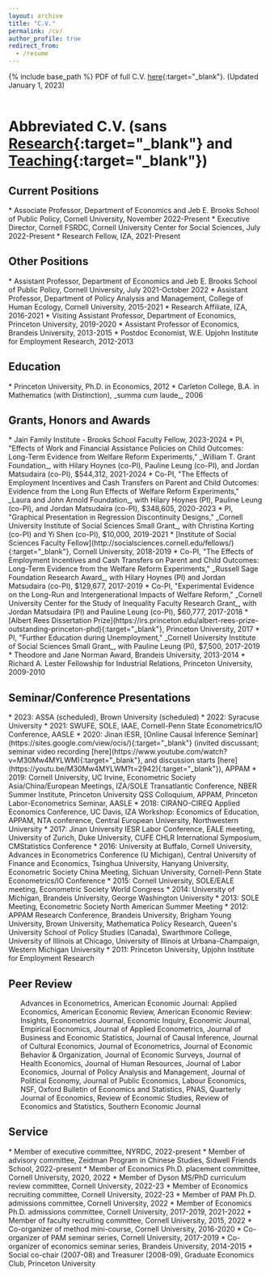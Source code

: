 ```yaml
---
layout: archive
title: "C.V."
permalink: /cv/
author_profile: true
redirect_from:
  - /resume
---
```


{% include base_path %}
PDF of full C.V. [here](https://peizhuan.github.io/cv_files/CV_ZhuanPei.pdf){:target="_blank"}. (Updated January 1, 2023)<br>
<br>

Abbreviated C.V. (sans [Research](https://peizhuan.github.io/research/){:target="_blank"} and [Teaching](https://peizhuan.github.io/teaching/){:target="_blank"})
======

<h2>Current Positions</h2>
* Associate Professor, Department of Economics and Jeb E. Brooks School of Public Policy, Cornell University, November 2022-Present
* Executive Director, Cornell FSRDC, Cornell University Center for Social Sciences, July 2022-Present
* Research Fellow, IZA, 2021-Present

<h2>Other Positions</h2>
* Assistant Professor, Department of Economics and Jeb E. Brooks School of Public Policy, Cornell University, July 2021-October 2022
* Assistant Professor, Department of Policy Analysis and Management, College of Human Ecology, Cornell University, 2015-2021
* Research Affiliate, IZA, 2016-2021
* Visiting Assistant Professor, Department of Economics, Princeton University, 2019-2020
* Assistant Professor of Economics, Brandeis University, 2013-2015
* Postdoc Economist, W.E. Upjohn Institute for Employment Research, 2012-2013

<h2>Education</h2>
* Princeton University, Ph.D. in Economics, 2012
* Carleton College, B.A. in Mathematics (with Distinction), _summa cum laude_, 2006

<h2>Grants, Honors and Awards</h2>
* Jain Family Institute - Brooks School Faculty Fellow, 2023-2024
* PI, "Effects of Work and Financial Assistance Policies on Child Outcomes: Long-Term Evidence from Welfare Reform Experiments," _William T. Grant Foundation_, with Hilary Hoynes (co-PI), Pauline Leung (co-PI), and Jordan Matsudaira (co-PI), $544,312, 2021-2024
* Co-PI, "The Effects of Employment Incentives and Cash Transfers on Parent and Child Outcomes: Evidence from the Long Run Effects of Welfare Reform Experiments," _Laura and John Arnold Foundation_, with Hilary Hoynes (PI), Pauline Leung (co-PI), and Jordan Matsudaira (co-PI), $348,605, 2020-2023
* PI, "Graphical Presentation in Regression Discontinuity Designs," _Cornell University Institute of Social Sciences Small Grant_, with Christina Korting (co-PI) and Yi Shen (co-PI), $10,000, 2019-2021
* [Institute of Social Sciences Faculty Fellow](http://socialsciences.cornell.edu/fellows/){:target="_blank"}, Cornell University, 2018-2019
* Co-PI, "The Effects of Employment Incentives and Cash Transfers on Parent and Child Outcomes: Long-Term Evidence from the Welfare Reform Experiments," _Russell Sage Foundation Research Award_, with Hilary Hoynes (PI) and Jordan Matsudaira (co-PI), $129,677, 2017-2019
* Co-PI, "Experimental Evidence on the Long-Run and Intergenerational Impacts of Welfare Reform," _Cornell University Center for the Study of Inequality Faculty Research Grant_, with Jordan Matsudaira (PI) and Pauline Leung (co-PI), $60,777, 2017-2018
* [Albert Rees Dissertation Prize](https://irs.princeton.edu/albert-rees-prize-outstanding-princeton-phd){:target="_blank"}, Princeton University, 2017
* PI, "Further Education during Unemployment," _Cornell University Institute of Social Sciences Small Grant_, with Pauline Leung (PI), $7,500, 2017-2019
* Theodore and Jane Norman Award, Brandeis University, 2013-2014
* Richard A. Lester Fellowship for Industrial Relations, Princeton University, 2009-2010

<h2>Seminar/Conference Presentations</h2>
* 2023: ASSA (scheduled), Brown University (scheduled)
* 2022: Syracuse University
* 2021: SWUFE, SOLE, IAAE, Cornell-Penn State Econometrics/IO Conference, AASLE
* 2020: Jinan IESR, [Online Causal Inference Seminar](https://sites.google.com/view/ocis/){:target="_blank"} (invited discussant; seminar video recording [here](https://www.youtube.com/watch?v=M30Mw4MYLWM){:target="_blank"}, and discussion starts [here](https://youtu.be/M30Mw4MYLWM?t=2942){:target="_blank"}), APPAM
* 2019: Cornell University, UC Irvine, Econometric Society Asia/China/European Meetings, IZA/SOLE Transatlantic Conference, NBER Summer Institute, Princeton University QSS Colloquium, APPAM, Princeton Labor-Econometrics Seminar, AASLE
* 2018: CIRANO-CIREQ Applied Economics Conference, UC Davis, IZA Workshop: Economics of Education, APPAM, NTA conference, Central European University, Northwestern University
* 2017: Jinan University IESR Labor Conference, EALE meeting, University of Zurich, Duke University, CUFE CHLR International Symposium, CMStatistics Conference
* 2016: University at Buffalo, Cornell University, Advances in Econometrics Conference (U Michigan), Central University of Finance and Economics, Tsinghua University, Hanyang University, Econometric Society China Meeting, Sichuan University, Cornell-Penn State Econometrics/IO Conference
* 2015: Cornell University, SOLE/EALE meeting, Econometric Society World Congress
* 2014: University of Michigan, Brandeis University, George Washington University
* 2013: SOLE Meeting, Econometric Society North American Summer Meeting
* 2012: APPAM Research Conference, Brandeis University, Brigham Young University, Brown University, Mathematica Policy Research, Queen's University School of Policy Studies (Canada), Swarthmore College, University of Illinois at Chicago, University of Illinois at Urbana-Champaign, Western Michigan University
* 2011: Princeton University, Upjohn Institute for Employment Research

<h2>Peer Review</h2>
<ul><li style="list-style-type: none;">Advances in Econometrics, American Economic Journal: Applied Economics, American Economic Review, American Economic Review: Insights, Econometrics Journal, Economic Inquiry, Economic Journal, Empirical Eocnomics, Journal of Applied Econometrics, Journal of Business and Economic Statistics, Journal of Causal Inference, Journal of Cultural Economics, Journal of Econometrics, Journal of Economic Behavior & Organization, Journal of Economic Surveys, Journal of Health Economics, Journal of Human Resources, Journal of Labor Economics, Journal of Policy Analysis and Management, Journal of Political Economy, Journal of Public Economics, Labour Economics, NSF, Oxford Bulletin of Economics and Statistics, PNAS, Quarterly Journal of Economics, Review of Economic Studies, Review of Economics and Statistics, Southern Economic Journal</li></ul>

<h2>Service</h2>
* Member of executive committee, NYRDC, 2022-present
* Member of advisory committee, Zeidman Program in Chinese Studies, Sidwell Friends School, 2022-present
* Member of Economics Ph.D. placement committee, Cornell University, 2020, 2022
* Member of Dyson MS/PhD curriculum review committee, Cornell University, 2022-23
* Member of Economics recruiting committee, Cornell University, 2022-23
* Member of PAM Ph.D. admissions committee, Cornell University, 2022
* Member of Economics Ph.D. admissions committee, Cornell University, 2017-2019, 2021-2022
* Member of faculty recruiting committee, Cornell University, 2015, 2022
* Co-organizer of method mini-course, Cornell University, 2016-2020
* Co-organizer of PAM seminar series, Cornell University, 2017-2019
* Co-organizer of economics seminar series, Brandeis University, 2014-2015
* Social co-chair (2007-08) and Treasurer (2008-09), Graduate Economics Club, Princeton University
